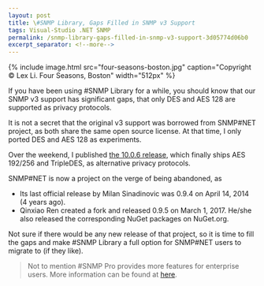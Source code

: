 ```yaml
---
layout: post
title: \#SNMP Library, Gaps Filled in SNMP v3 Support
tags: Visual-Studio .NET SNMP
permalink: /snmp-library-gaps-filled-in-snmp-v3-support-3d05774d06b0
excerpt_separator: <!--more-->
---
```

{% include image.html
src="four-seasons-boston.jpg" caption="Copyright © Lex Li. Four Seasons, Boston" width="512px" %}

If you have been using #SNMP Library for a while, you should know that our SNMP v3 support has significant gaps, that only DES and AES 128 are supported as privacy protocols.
<!--more-->

It is not a secret that the original v3 support was borrowed from SNMP#NET project, as both share the same open source license. At that time, I only ported DES and AES 128 as experiments.

Over the weekend, I published [the 10.0.6 release](https://www.nuget.org/packages/Lextm.SharpSnmpLib/), which finally ships AES 192/256 and TripleDES, as alternative privacy protocols.

SNMP#NET is now a project on the verge of being abandoned, as

* Its last official release by Milan Sinadinovic was 0.9.4 on April 14, 2014 (4 years ago).
* Qinxiao Ren created a fork and released 0.9.5 on March 1, 2017. He/she also released the corresponding NuGet packages on NuGet.org.

Not sure if there would be any new release of that project, so it is time to fill the gaps and make #SNMP Library a full option for SNMP#NET users to migrate to (if they like).

> Not to mention #SNMP Pro provides more features for enterprise users. More information can be found at [here](https://pro.sharpsnmp.com).
